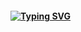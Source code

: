 #### [![Typing SVG](https://readme-typing-svg.herokuapp.com/?color=f0f6fc&vCenter=true&lines=hi,+i`m+here🚗🚘🚛&font=sansserif&size=40)](https://git.io/typing-svg)

